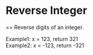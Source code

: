 # Reverse Integer
==
Reverse digits of an integer.<br>

Example1: x = 123, return 321 <br>
Example2: x = -123, return -321 <br>